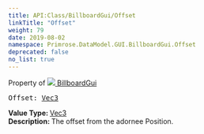 ```yaml
---
title: API:Class/BillboardGui/Offset
linkTitle: "Offset"
weight: 79
date: 2019-08-02
namespace: Primrose.DataModel.GUI.BillboardGui.Offset
deprecated: false
no_list: true
---
```

Property of <a href="/docs/api-reference/Class/BillboardGui"><img src="/icons/silk/billboard.png"/>&nbsp;BillboardGui</a>
<pre class="method-declaration">
Offset: <a class="type" href="/docs/api-reference/DataType/Vec3">Vec3</a></pre>
<b>Value Type: </b>
<a class="type" href="/docs/api-reference/DataType/Vec3">Vec3</a>
<br/>
<b>Description: </b>
The offset from the adornee Position.

